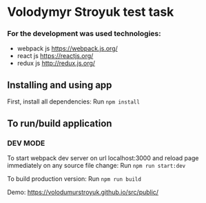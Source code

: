# Volodymyr Stroyuk test task #

### For the development was used technologies: ### 
- webpack js https://webpack.js.org/
- react js https://reactjs.org/
- redux js http://redux.js.org/

## Installing and using app ##

First, install all dependencies:
Run `npm install`

## To run/build application ##

### DEV MODE ###
To start webpack dev server on url localhost:3000 and reload page immediately on any source file change:
Run `npm run start:dev`

To build production version:
Run `npm run build`

Demo: https://volodumurstroyuk.github.io/src/public/

